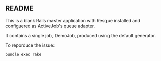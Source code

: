 ## README

This is a blank Rails master application with Resque installed and configuered as ActiveJob's queue adapter.

It contains a single job, DemoJob, produced using the default generator.

To reporduce the issue:

```bundle exec rake```


